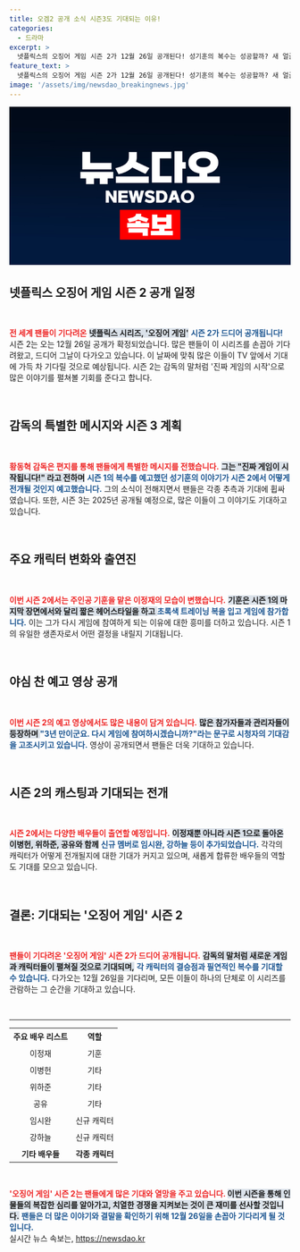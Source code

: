 ```yaml
---
title: 오겜2 공개 소식 시즌3도 기대되는 이유!
categories:
  - 드라마
excerpt: >
  넷플릭스의 오징어 게임 시즌 2가 12월 26일 공개된다! 성기훈의 복수는 성공할까? 새 얼굴들과 함께 돌아온 치열한 대결이 기대된다. 클릭하여 더 많은 궁금증을 확인하세요!
feature_text: >
  넷플릭스의 오징어 게임 시즌 2가 12월 26일 공개된다! 성기훈의 복수는 성공할까? 새 얼굴들과 함께 돌아온 치열한 대결이 기대된다. 클릭하여 더 많은 궁금증을 확인하세요!
image: '/assets/img/newsdao_breakingnews.jpg'
---
```


<p><img src="/assets/img/newsdao_breakingnews.jpg" alt="implanttips 속보" /></p>

<h2 data-ke-size="size26">넷플릭스 오징어 게임 시즌 2 공개 일정</h2>

<p data-ke-size="size16">&nbsp;</p> 

<div><b><span style="color: #ee2323;">전 세계 팬들이 기다려온</span></b> <b><span style="background-color: #21538527;">넷플릭스 시리즈, '오징어 게임'</span></b> <b><span style="color: #1a5490;">시즌 2가 드디어 공개됩니다!</span></b> 시즌 2는 오는 12월 26일 공개가 확정되었습니다. 많은 팬들이 이 시리즈를 손꼽아 기다려왔고, 드디어 그날이 다가오고 있습니다. 이 날짜에 맞춰 많은 이들이 TV 앞에서 기대에 가득 차 기다릴 것으로 예상됩니다. 시즌 2는 감독의 말처럼 '진짜 게임의 시작'으로 많은 이야기를 펼쳐볼 기회를 준다고 합니다.</div>

<p data-ke-size="size16">&nbsp;</p> 

<h2 data-ke-size="size26">감독의 특별한 메시지와 시즌 3 계획</h2>

<p data-ke-size="size16">&nbsp;</p> 

<div><b><span style="color: #ee2323;">황동혁 감독은 편지를 통해 팬들에게 특별한 메시지를 전했습니다.</span></b> <b><span style="background-color: #21538527;">그는 "진짜 게임이 시작됩니다!" 라고 전하며</span></b> <b><span style="color: #1a5490;">시즌 1의 복수를 예고했던 성기훈의 이야기가 시즌 2에서 어떻게 전개될 것인지 예고했습니다.</span></b> 그의 소식이 전해지면서 팬들은 각종 추측과 기대에 휩싸였습니다. 또한, 시즌 3는 2025년 공개될 예정으로, 많은 이들이 그 이야기도 기대하고 있습니다.</div>

<p data-ke-size="size16">&nbsp;</p> 

<h2 data-ke-size="size26">주요 캐릭터 변화와 출연진</h2>

<p data-ke-size="size16">&nbsp;</p> 

<div><b><span style="color: #ee2323;">이번 시즌 2에서는 주인공 기훈을 맡은 이정재의 모습이 변했습니다.</span></b> <b><span style="background-color: #21538527;">기훈은 시즌 1의 마지막 장면에서와 달리 짧은 헤어스타일을 하고 </span></b><b><span style="color: #1a5490;">초록색 트레이닝 복을 입고 게임에 참가합니다.</span></b> 이는 그가 다시 게임에 참여하게 되는 이유에 대한 흥미를 더하고 있습니다. 시즌 1의 유일한 생존자로서 어떤 결정을 내릴지 기대됩니다.</div>

<p data-ke-size="size16">&nbsp;</p>

<h2 data-ke-size="size26">야심 찬 예고 영상 공개</h2>

<p data-ke-size="size16">&nbsp;</p>

<div><b><span style="color: #ee2323;">이번 시즌 2의 예고 영상에서도 많은 내용이 담겨 있습니다.</span></b> <b><span style="background-color: #21538527;">많은 참가자들과 관리자들이 등장하며 </span></b><b><span style="color: #1a5490;">"3년 만이군요. 다시 게임에 참여하시겠습니까?"라는 문구로 시청자의 기대감을 고조시키고 있습니다.</span></b> 영상이 공개되면서 팬들은 더욱 기대하고 있습니다.</div>

<p data-ke-size="size16">&nbsp;</p>

<h2 data-ke-size="size26">시즌 2의 캐스팅과 기대되는 전개</h2>

<p data-ke-size="size16">&nbsp;</p>

<div><b><span style="color: #ee2323;">시즌 2에서는 다양한 배우들이 출연할 예정입니다.</span></b> <b><span style="background-color: #21538527;">이정재뿐 아니라 시즌 1으로 돌아온 이병헌, 위하준, 공유와 함께</span></b> <b><span style="color: #1a5490;">신규 멤버로 임시완, 강하늘 등이 추가되었습니다.</span></b> 각각의 캐릭터가 어떻게 전개될지에 대한 기대가 커지고 있으며, 새롭게 합류한 배우들의 역할도 기대를 모으고 있습니다.</div>

<p data-ke-size="size16">&nbsp;</p>

<h2 data-ke-size="size26">결론: 기대되는 '오징어 게임' 시즌 2</h2>

<p data-ke-size="size16">&nbsp;</p> 

<div><b><span style="color: #ee2323;">팬들이 기다려온 '오징어 게임' 시즌 2가 드디어 공개됩니다.</span></b> <b><span style="background-color: #21538527;">감독의 말처럼 새로운 게임과 캐릭터들이 펼쳐질 것으로 기대되며,</span></b> <b><span style="color: #1a5490;">각 캐릭터의 결승점과 필연적인 복수를 기대할 수 있습니다.</span></b> 다가오는 12월 26일을 기다리며, 모든 이들이 하나의 단체로 이 시리즈를 관람하는 그 순간을 기대하고 있습니다.</div>

<p data-ke-size="size16">&nbsp;</p> 

<hr>

<table style="width: 100%; border-collapse: collapse;">
<tbody>
<tr style="height: 30px;">
<td style="text-align: center; height: 17px;"><b>주요 배우 리스트</b></td>
<td style="text-align: center; height: 17px;"><b>역할</b></td>
</tr>
<tr style="height: 30px;">
<td style="text-align: center; height: 17px;">이정재</td>
<td style="text-align: center; height: 17px;">기훈</td>
</tr>
<tr style="height: 30px;">
<td style="text-align: center; height: 17px;">이병헌</td>
<td style="text-align: center; height: 17px;">기타</td>
</tr>
<tr style="height: 30px;">
<td style="text-align: center; height: 17px;">위하준</td>
<td style="text-align: center; height: 17px;">기타</td>
</tr>
<tr style="height: 30px;">
<td style="text-align: center; height: 17px;">공유</td>
<td style="text-align: center; height: 17px;">기타</td>
</tr>
<tr style="height: 30px;">
<td style="text-align: center; height: 17px;">임시완</td>
<td style="text-align: center; height: 17px;">신규 캐릭터</td>
</tr>
<tr style="height: 30px;">
<td style="text-align: center; height: 17px;">강하늘</td>
<td style="text-align: center; height: 17px;">신규 캐릭터</td>
</tr>
<tr style="height: 30px;">
<td style="text-align: center; height: 17px;"><b>기타 배우들</b></td>
<td style="text-align: center; height: 17px;"><b>각종 캐릭터</b></td>
</tr>
</tbody>
</table>

<p data-ke-size="size16">&nbsp;</p>

<div><b><span style="color: #ee2323;">'오징어 게임' 시즌 2는 팬들에게 많은 기대와 열망을 주고 있습니다. </span></b> <b><span style="background-color: #21538527;">이번 시즌을 통해 인물들의 복잡한 심리를 알아가고, 치열한 경쟁을 지켜보는 것이 큰 재미를 선사할 것입니다.</span></b> <b><span style="color: #1a5490;">팬들은 더 많은 이야기와 결말을 확인하기 위해 12월 26일을 손꼽아 기다리게 될 것입니다.</span></b></div>
실시간 뉴스 속보는, <a href="https://newsdao.kr" rel="dofollow">https://newsdao.kr</a>


